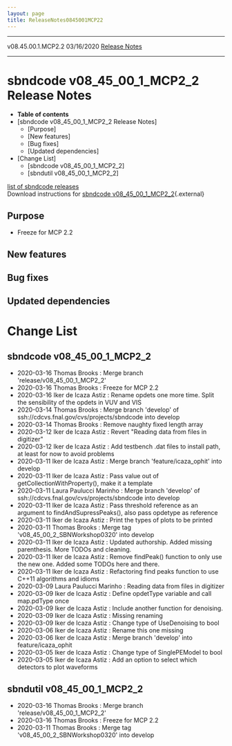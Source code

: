```yaml
---
layout: page
title: ReleaseNotes0845001MCP22
---
```


  -------------------- ------------ -- -- ------------------------------------------------------------
  v08.45.00.1.MCP2.2   03/16/2020         [Release Notes](ReleaseNotes0845001MCP22.html)
  -------------------- ------------ -- -- ------------------------------------------------------------



sbndcode v08\_45\_00\_1\_MCP2\_2 Release Notes
===========================================================================================================

-   **Table of contents**
-   [sbndcode v08\_45\_00\_1\_MCP2\_2 Release
    Notes]
    -   [Purpose]
    -   [New features]
    -   [Bug fixes]
    -   [Updated dependencies]
-   [Change List]
    -   [sbndcode v08\_45\_00\_1\_MCP2\_2]
    -   [sbndutil v08\_45\_00\_1\_MCP2\_2]

[list of sbndcode
releases](List_of_SBND_code_releases.html)\
Download instructions for [sbndcode
v08\_45\_00\_1\_MCP2\_2](http://scisoft.fnal.gov/scisoft/bundles/sbnd/v08_45_00_1_MCP2_2/sbndcode-v08_45_00_1_MCP2_2.html){.external}



Purpose
----------------------------------

-   Freeze for MCP 2.2



New features
--------------------------------------------



Bug fixes
--------------------------------------



Updated dependencies
------------------------------------------------------------



Change List
==========================================



sbndcode v08\_45\_00\_1\_MCP2\_2
-------------------------------------------------------------------------------

-   2020-03-16 Thomas Brooks : Merge branch
    \'release/v08\_45\_00\_1\_MCP2\_2\'
-   2020-03-16 Thomas Brooks : Freeze for MCP 2.2
-   2020-03-16 Iker de Icaza Astiz : Rename opdets one more time. Split
    the sensibility of the opdets in VUV and VIS
-   2020-03-14 Thomas Brooks : Merge branch \'develop\' of
    ssh://cdcvs.fnal.gov/cvs/projects/sbndcode into develop
-   2020-03-14 Thomas Brooks : Remove naughty fixed length array
-   2020-03-12 Iker de Icaza Astiz : Revert \"Reading data from files in
    digitizer\"
-   2020-03-12 Iker de Icaza Astiz : Add testbench .dat files to install
    path, at least for now to avoid problems
-   2020-03-11 Iker de Icaza Astiz : Merge branch
    \'feature/icaza\_ophit\' into develop
-   2020-03-11 Iker de Icaza Astiz : Pass value out of
    getCollectionWithProperty(), make it a template
-   2020-03-11 Laura Paulucci Marinho : Merge branch \'develop\' of
    ssh://cdcvs.fnal.gov/cvs/projects/sbndcode into develop
-   2020-03-11 Iker de Icaza Astiz : Pass threshold reference as an
    argument to findAndSupressPeaks(), also pass opdetype as reference
-   2020-03-11 Iker de Icaza Astiz : Print the types of plots to be
    printed
-   2020-03-11 Thomas Brooks : Merge tag
    \'v08\_45\_00\_2\_SBNWorkshop0320\' into develop
-   2020-03-11 Iker de Icaza Astiz : Updated authorship. Added missing
    parenthesis. More TODOs and cleaning.
-   2020-03-11 Iker de Icaza Astiz : Remove findPeak() function to only
    use the new one. Added some TODOs here and there.
-   2020-03-11 Iker de Icaza Astiz : Refactoring find peaks function to
    use C++11 algorithms and idioms
-   2020-03-09 Laura Paulucci Marinho : Reading data from files in
    digitizer
-   2020-03-09 Iker de Icaza Astiz : Define opdetType variable and call
    map.pdType once
-   2020-03-09 Iker de Icaza Astiz : Include another function for
    denoising.
-   2020-03-09 Iker de Icaza Astiz : Missing renaming
-   2020-03-09 Iker de Icaza Astiz : Change type of UseDenoising to bool
-   2020-03-06 Iker de Icaza Astiz : Rename this one missing
-   2020-03-06 Iker de Icaza Astiz : Merge branch \'develop\' into
    feature/icaza\_ophit
-   2020-03-05 Iker de Icaza Astiz : Change type of SinglePEModel to
    bool
-   2020-03-05 Iker de Icaza Astiz : Add an option to select which
    detectors to plot waveforms



sbndutil v08\_45\_00\_1\_MCP2\_2
-------------------------------------------------------------------------------

-   2020-03-16 Thomas Brooks : Merge branch
    \'release/v08\_45\_00\_1\_MCP2\_2\'
-   2020-03-16 Thomas Brooks : Freeze for MCP 2.2
-   2020-03-11 Thomas Brooks : Merge tag
    \'v08\_45\_00\_2\_SBNWorkshop0320\' into develop
